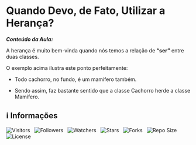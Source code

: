 <!-- Título -->
# Quando Devo, de Fato, Utilizar a Herança?

***Conteúdo da Aula:***

A herança é muito bem-vinda quando nós temos a relação de **“ser”** entre duas classes.

O exemplo acima ilustra este ponto perfeitamente:

* Todo cachorro, no fundo, é um mamífero também.

* Sendo assim, faz bastante sentido que a classe Cachorro herde a classe Mamífero.

<!-- Informações -->
## &#8505; Informações

![Visitors](https://api.visitorbadge.io/api/visitors?path=Devsgeeknerd%2Fcla-qua-dev-fat-uti-her-her-log-ori-obj-com-bas&label=Visitantes&labelColor=%23700070&labelStyle=none&countColor=%23000fff&style=plastic&color=%23ffffff "Total de Visitantes")
&nbsp;
![Followers](https://img.shields.io/github/followers/Devsgeeknerd?style=p&label=Seguidores&labelColor=800080&color=000fff "Total de Seguidores")
&nbsp;
![Watchers](https://img.shields.io/github/watchers/Devsgeeknerd/cla-qua-dev-fat-uti-her-her-log-ori-obj-com-bas?style=p&label=Observadores&labelColor=800080&color=000fff "Total de Observadores")
&nbsp;
![Stars](https://img.shields.io/github/stars/Devsgeeknerd/cla-qua-dev-fat-uti-her-her-log-ori-obj-com-bas?style=p&label=Estrelas&labelColor=800080&color=000fff "Total de Estrelas")
&nbsp;
![Forks](https://img.shields.io/github/forks/Devsgeeknerd/cla-qua-dev-fat-uti-her-her-log-ori-obj-com-bas?style=p&label=Bifurcações&labelColor=800080&color=000fff "Total de Bifurcações")
&nbsp;
![Repo Size](https://img.shields.io/github/repo-size/Devsgeeknerd/cla-qua-dev-fat-uti-her-her-log-ori-obj-com-bas?style=p&label=Tamanho&labelColor=800080&color=000fff "Tamanho do Repositório")
&nbsp;
![License](https://img.shields.io/github/license/Devsgeeknerd/cla-qua-dev-fat-uti-her-her-log-ori-obj-com-bas?style=p&label=Licença&labelColor=800080&color=000fff "Licença do Repositório")
